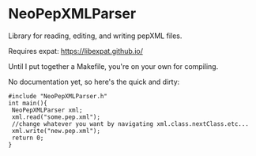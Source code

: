 # NeoPepXMLParser
Library for reading, editing, and writing pepXML files.

Requires expat: https://libexpat.github.io/

Until I put together a Makefile, you're on your own for compiling.

No documentation yet, so here's the quick and dirty:

```cplusplus
#include "NeoPepXMLParser.h"
int main(){
 NeoPepXMLParser xml;
 xml.read("some.pep.xml");
 //change whatever you want by navigating xml.class.nextClass.etc...
 xml.write("new.pep.xml");
 return 0;
}
```
